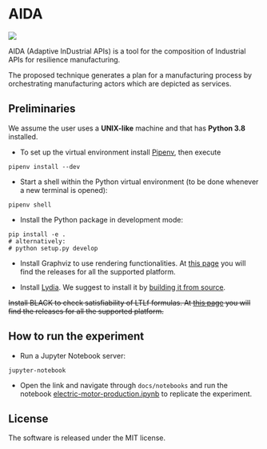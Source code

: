 # AIDA

[![](https://img.shields.io/github/license/luusi/aida)](./LICENSE)

AIDA (Adaptive InDustrial APIs) is a tool for the composition of Industrial APIs for resilience manufacturing. 

The proposed technique generates a plan for a manufacturing process by orchestrating manufacturing actors which are depicted as services.

## Preliminaries

We assume the user uses a **UNIX-like** machine and that has **Python 3.8** installed.

- To set up the virtual environment install [Pipenv](https://pipenv-fork.readthedocs.io/en/latest/), then execute
```
pipenv install --dev
```
                    
- Start a shell within the Python virtual environment (to be done whenever a new terminal is opened):
```
pipenv shell
```

- Install the Python package in development mode:
```
pip install -e .
# alternatively:
# python setup.py develop 
```

- Install Graphviz to use rendering functionalities. 
  At [this page](https://www.graphviz.org/download/) you will find the releases for all the supported platform.

- Install [Lydia](https://github.com/whitemech/lydia). 
  We suggest to install it by [building it from source](https://github.com/whitemech/lydia#build-from-source).

~~Install BLACK to check satisfiability of LTLf formulas. At [this page](https://www.black-sat.org/en/stable/installation.html) you will find the releases for all the supported platform.~~

## How to run the experiment

- Run a Jupyter Notebook server:

```
jupyter-notebook
```

- Open the link and navigate through `docs/notebooks` and run the notebook [electric-motor-production.ipynb](./docs/notebooks/electric-motor-production.ipynb) to replicate the experiment.

## License

The software is released under the MIT license.
